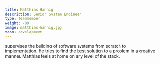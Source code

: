 ```yaml
---
title: Matthias Hannig
description: Senior System Engineer
type: teammember
weight: -89
image: matthias-hannig.jpg
team: development
---
```

supervises the building of software systems from scratch to implementation.
He tries to find the best solution to a problem in a creative manner.
Matthias feels at home on any level of the stack.
